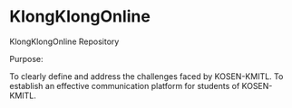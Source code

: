 # KlongKlongOnline
KlongKlongOnline Repository

Purpose:

To clearly define and address the challenges faced by KOSEN-KMITL.
To establish an effective communication platform for students of KOSEN-KMITL.
  
